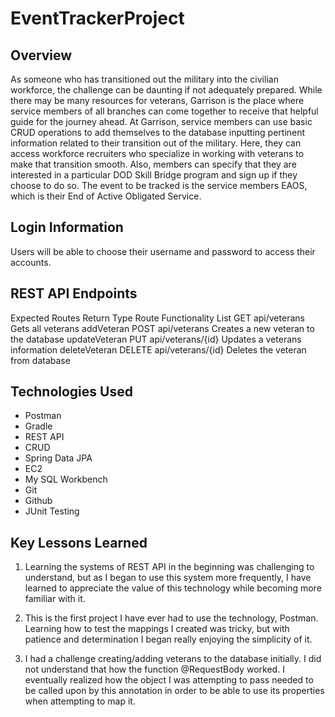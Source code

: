 # EventTrackerProject

## Overview

As someone who has transitioned out the military into the civilian workforce,
the challenge can be daunting if not adequately prepared. While there may be
many resources for veterans, Garrison is the place where service members of
all branches can come together to receive that helpful guide for the journey
ahead. At Garrison, service members can use basic CRUD operations to add
themselves to the database inputting pertinent information related
to their transition out of the military. Here, they can access workforce
recruiters who specialize in working with veterans to make that transition
smooth. Also, members can specify that they are interested in a particular
DOD Skill Bridge program and sign up if they choose to do so. The event to be
tracked is the service members EAOS, which is their End of Active Obligated Service.

## Login Information

Users will be able to choose their username and password to access their accounts.

## REST API Endpoints

Expected Routes
Return Type	Route	Functionality
List<Veteran>	GET api/veterans	Gets all veterans
addVeteran	POST api/veterans Creates a new veteran to the database
updateVeteran	PUT api/veterans/{id}	Updates a veterans information
deleteVeteran DELETE api/veterans/{id} Deletes the veteran from database

## Technologies Used
* Postman
* Gradle
* REST API
* CRUD
* Spring Data JPA
* EC2
* My SQL Workbench
* Git
* Github
* JUnit Testing

## Key Lessons Learned
1. Learning the systems of REST API in the beginning was challenging to understand,
but as I began to use this system more frequently, I have learned to appreciate
the value of this technology while becoming more familiar with it.

2. This is the first project I have ever had to use the technology, Postman.
Learning how to test the mappings I created was tricky, but with patience and
determination I began really enjoying the simplicity of it.

3. I had a challenge creating/adding veterans to the database initially. I did
not understand that how the function @RequestBody worked. I eventually realized
how the object I was attempting to pass needed to be called upon by this annotation
in order to be able to use its properties when attempting to map it.
